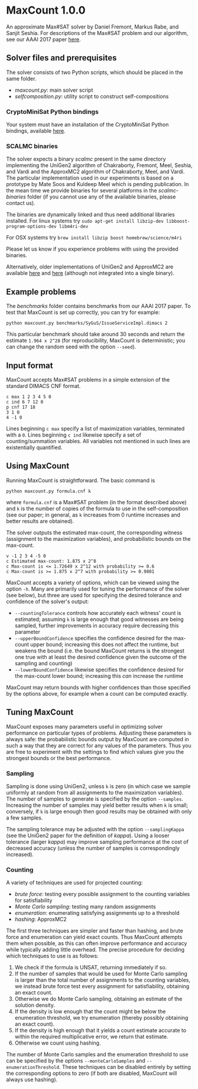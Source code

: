 # MaxCount 1.0.0
An approximate Max#SAT solver by Daniel Fremont, Markus Rabe, and Sanjit Seshia.
For descriptions of the Max#SAT problem and our algorithm, see our AAAI 2017 paper [here](https://www2.eecs.berkeley.edu/Pubs/TechRpts/2016/EECS-2016-169.html).

## Solver files and prerequisites

The solver consists of two Python scripts, which should be placed in the same folder.

* _maxcount.py_: main solver script
* _selfcomposition.py_: utility script to construct self-compositions


### CryptoMiniSat Python bindings

Your system must have an installation of the CryptoMiniSat Python bindings, available [here](https://github.com/msoos/cryptominisat/).


### SCALMC binaries

The solver expects a binary _scalmc_ present in the same directory implementing the UniGen2 algorithm of Chakraborty, Fremont, Meel, Seshia, and Vardi and the ApproxMC2 algorithm of Chakraborty, Meel, and Vardi.
The particular implementation used in our experiments is based on a prototype by Mate Soos and Kuldeep Meel which is pending publication.
In the mean time we provide binaries for several platforms in the _scalmc-binaries_ folder (if you cannot use any of the available binaries, please contact us).

The binaries are dynamically linked and thus need additional libraries installed. For linux systems try
`sudo apt-get install libzip-dev libboost-program-options-dev libm4ri-dev`

For OSX systems try `brew install libzip boost homebrew/science/m4ri`

Please let us know if you experience problems with using the provided binaries. 

Alternatively, older implementations of UniGen2 and ApproxMC2 are available [here](https://bitbucket.org/kuldeepmeel/unigen) and [here](https://bitbucket.org/kuldeepmeel/approxmc) (although not integrated into a single binary). 

## Example problems
The _benchmarks_ folder contains benchmarks from our AAAI 2017 paper.
To test that MaxCount is set up correctly, you can try for example:

    python maxcount.py benchmarks/SyGuS/IssueServiceImpl.dimacs 2

This particular benchmark should take around 30 seconds and return the estimate `1.964 x 2^28` (for reproducibility, MaxCount is deterministic; you can change the random seed with the option `--seed`).

## Input format

MaxCount accepts Max#SAT problems in a simple extension of the standard DIMACS CNF format.

	c max 1 2 3 4 5 0
	c ind 6 7 12 0
	p cnf 17 18
	3 1 0
	4 -1 0

Lines beginning `c max` specify a list of maximization variables, terminated with a `0`.
Lines beginning `c ind` likewise specify a set of counting/summation variables.
All variables not mentioned in such lines are existentially quantified.

## Using MaxCount

Running MaxCount is straightforward. The basic command is

	python maxcount.py formula.cnf k

where `formula.cnf` is a Max#SAT problem (in the format described above) and `k` is the number of copies of the formula to use in the self-composition (see our paper; in general, as `k` increases from 0 runtime increases and better results are obtained).

The solver outputs the estimated max-count, the corresponding witness (assignment to the maximization variables), and probabilistic bounds on the max-count.

	v -1 2 3 4 -5 0
	c Estimated max-count: 1.875 x 2^8
	c Max-count is <= 1.72649 x 2^12 with probability >= 0.6
	c Max-count is >= 1.875 x 2^7 with probability >= 0.9801

MaxCount accepts a variety of options, which can be viewed using the option `-h`. Many are primarily used for tuning the performance of the solver (see below), but three are used for specifying the desired tolerance and confidence of the solver's output:

* `--countingTolerance` controls how accurately each witness' count is estimated; assuming `k` is large enough that good witnesses are being sampled, further improvements in accuracy require decreasing this parameter
* `--upperBoundConfidence` specifies the confidence desired for the max-count upper bound; increasing this does not affect the runtime, but weakens the bound (i.e. the bound MaxCount returns is the strongest one true with at least the desired confidence given the outcome of the sampling and counting)
* `--lowerBoundConfidence` likewise specifies the confidence desired for the max-count lower bound; increasing this _can_ increase the runtime

MaxCount may return bounds with higher confidences than those specified by the options above, for example when a count can be computed exactly.

## Tuning MaxCount

MaxCount exposes many parameters useful in optimizing solver performance on particular types of problems.
Adjusting these parameters is always safe: the probabilistic bounds output by MaxCount are computed in such a way that they are correct for any values of the parameters.
Thus you are free to experiment with the settings to find which values give you the strongest bounds or the best performance.

### Sampling

Sampling is done using UniGen2, unless `k` is zero (in which case we sample uniformly at random from all assignments to the maximization variables).
The number of samples to generate is specified by the option `--samples`.
Increasing the number of samples may yield better results when `k` is small; conversely, if `k` is large enough then good results may be obtained with only a few samples.

The sampling tolerance may be adjusted with the option `--samplingKappa` (see the UniGen2 paper for the definition of _kappa_).
Using a looser tolerance (larger _kappa_) may improve sampling performance at the cost of decreased accuracy (unless the number of samples is correspondingly increased).

### Counting

A variety of techniques are used for projected counting:

* _brute force_: testing every possible assignment to the counting variables for satisfiability
* _Monte Carlo sampling_: testing many random assignments
* _enumeration_: enumerating satisfying assignments up to a threshold
* _hashing_: ApproxMC2

The first three techniques are simpler and faster than hashing, and brute force and enumeration can yield exact counts.
Thus MaxCount attempts them when possible, as this can often improve performance and accuracy while typically adding little overhead.
The precise procedure for deciding which techniques to use is as follows:

1. We check if the formula is UNSAT, returning immediately if so.
2. If the number of samples that would be used for Monte Carlo sampling is larger than the total number of assignments to the counting variables, we instead brute force test every assignment for satisfiability, obtaining an exact count.
3. Otherwise we do Monte Carlo sampling, obtaining an estimate of the solution density.
4. If the density is low enough that the count might be below the enumeration threshold, we try enumeration (thereby possibly obtaining an exact count).
5. If the density is high enough that it yields a count estimate accurate to within the required multiplicative error, we return that estimate.
6. Otherwise we count using hashing.

The number of Monte Carlo samples and the enumeration threshold to use can be specified by the options `--monteCarloSamples` and `--enumerationThreshold`.
These techniques can be disabled entirely by setting the corresponding options to zero (if both are disabled, MaxCount will always use hashing).